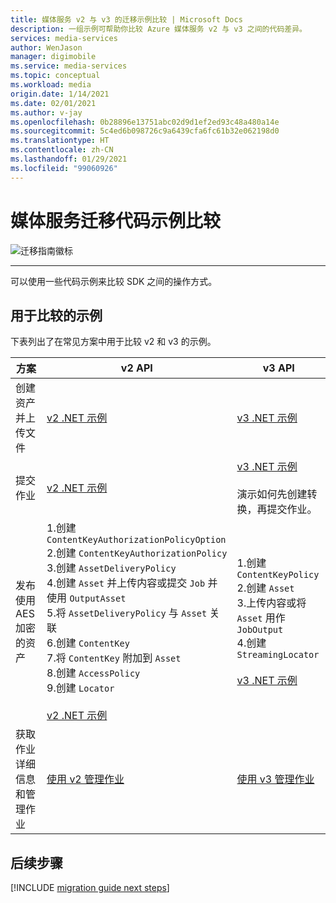 ```yaml
---
title: 媒体服务 v2 与 v3 的迁移示例比较 | Microsoft Docs
description: 一组示例可帮助你比较 Azure 媒体服务 v2 与 v3 之间的代码差异。
services: media-services
author: WenJason
manager: digimobile
ms.service: media-services
ms.topic: conceptual
ms.workload: media
origin.date: 1/14/2021
ms.date: 02/01/2021
ms.author: v-jay
ms.openlocfilehash: 0b28896e13751abc02d9d1ef2ed93c48a480a14e
ms.sourcegitcommit: 5c4ed6b098726c9a6439cfa6fc61b32e062198d0
ms.translationtype: HT
ms.contentlocale: zh-CN
ms.lasthandoff: 01/29/2021
ms.locfileid: "99060926"
---
```

# <a name="media-services-migration-code-sample-comparison"></a>媒体服务迁移代码示例比较

![迁移指南徽标](./media/migration-guide/azure-media-services-logo-migration-guide.svg)

<hr color="#5ea0ef" size="10">

可以使用一些代码示例来比较 SDK 之间的操作方式。

## <a name="samples-for-comparison"></a>用于比较的示例

下表列出了在常见方案中用于比较 v2 和 v3 的示例。

|方案|v2 API|v3 API|
|---|---|---|
|创建资产并上传文件 |[v2 .NET 示例](https://github.com/Azure-Samples/media-services-dotnet-dynamic-encryption-with-aes/blob/master/DynamicEncryptionWithAES/DynamicEncryptionWithAES/Program.cs#L113)|[v3 .NET 示例](https://github.com/Azure-Samples/media-services-v3-dotnet-tutorials/blob/master/AMSV3Tutorials/UploadEncodeAndStreamFiles/Program.cs#L169)|
|提交作业|[v2 .NET 示例](https://github.com/Azure-Samples/media-services-dotnet-dynamic-encryption-with-aes/blob/master/DynamicEncryptionWithAES/DynamicEncryptionWithAES/Program.cs#L146)|[v3 .NET 示例](https://github.com/Azure-Samples/media-services-v3-dotnet-tutorials/blob/master/AMSV3Tutorials/UploadEncodeAndStreamFiles/Program.cs#L298)<br/><br/>演示如何先创建转换，再提交作业。|
|发布使用 AES 加密的资产 |1.创建 `ContentKeyAuthorizationPolicyOption`<br/>2.创建 `ContentKeyAuthorizationPolicy`<br/>3.创建 `AssetDeliveryPolicy`<br/>4.创建 `Asset` 并上传内容或提交 `Job` 并使用 `OutputAsset`<br/>5.将 `AssetDeliveryPolicy` 与 `Asset` 关联<br/>6.创建 `ContentKey`<br/>7.将 `ContentKey` 附加到 `Asset`<br/>8.创建 `AccessPolicy`<br/>9.创建 `Locator`<br/><br/>[v2 .NET 示例](https://github.com/Azure-Samples/media-services-dotnet-dynamic-encryption-with-aes/blob/master/DynamicEncryptionWithAES/DynamicEncryptionWithAES/Program.cs#L64)|1.创建 `ContentKeyPolicy`<br/>2.创建 `Asset`<br/>3.上传内容或将 `Asset` 用作 `JobOutput`<br/>4.创建 `StreamingLocator`<br/><br/>[v3 .NET 示例](https://github.com/Azure-Samples/media-services-v3-dotnet-tutorials/blob/master/AMSV3Tutorials/EncryptWithAES/Program.cs#L105)|
|获取作业详细信息和管理作业 |[使用 v2 管理作业](../previous/media-services-dotnet-manage-entities.md#get-a-job-reference) |[使用 v3 管理作业](https://github.com/Azure-Samples/media-services-v3-dotnet-tutorials/blob/master/AMSV3Tutorials/UploadEncodeAndStreamFiles/Program.cs#L546)|

## <a name="next-steps"></a>后续步骤

[!INCLUDE [migration guide next steps](./includes/migration-guide-next-steps.md)]
